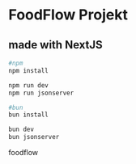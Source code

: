# FoodFlow Projekt

## made with NextJS

```bash
#npm
npm install

npm run dev
npm run jsonserver

#bun
bun install

bun dev
bun jsonserver
```

foodflow
